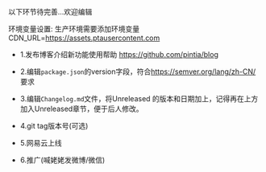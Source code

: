 以下环节待完善...欢迎编辑

环境变量设置:
生产环境需要添加环境变量CDN_URL=https://assets.ptausercontent.com

- 1.发布博客介绍新功能使用帮助
<https://github.com/pintia/blog>

- 2.编辑`package.json`的version字段，符合<https://semver.org/lang/zh-CN/> 要求

- 3.编辑`Changelog.md`文件，将Unreleased 的版本和日期加上，记得再在上方加入Unreleased章节，便于后人修改。

- 4.git tag版本号(可选)

- 5.网易云上线

- 6.推广(喊姥姥发微博/微信)
